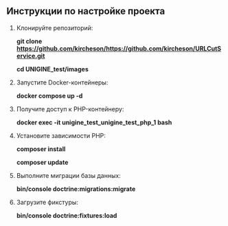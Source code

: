 ## Инструкции по настройке проекта

1. Клонируйте репозиторий:

   **git clone https://github.com/kircheson/https://github.com/kircheson/URLCutService.git**

   **cd UNIGINE_test/images**

2. Запустите Docker-контейнеры:

   **docker compose up -d**

3. Получите доступ к PHP-контейнеру:

   **docker exec -it unigine_test_unigine_test_php_1 bash**

4. Установите зависимости PHP:

   **composer install**

   **composer update**

5. Выполните миграции базы данных:

   **bin/console doctrine:migrations:migrate**

6. Загрузите фикстуры:

   **bin/console doctrine:fixtures:load**